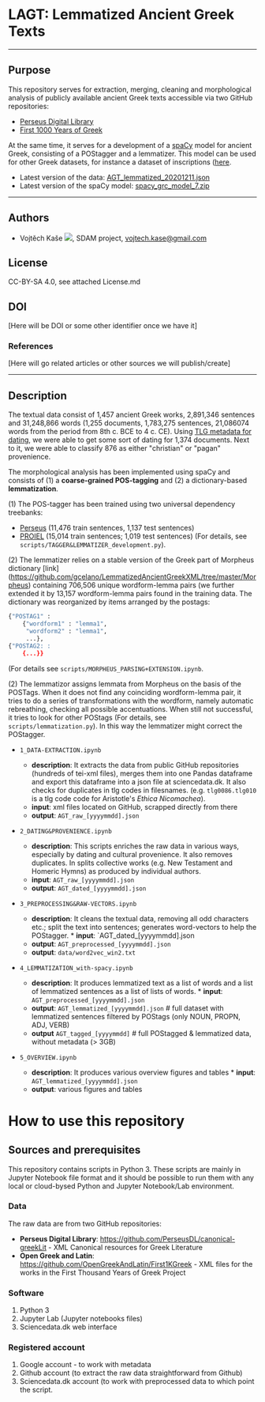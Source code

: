 # LAGT: Lemmatized Ancient Greek Texts
---
## Purpose
This repository serves for extraction, merging, cleaning and morphological analysis of publicly available ancient Greek texts accessible via two GitHub repositories:
* [Perseus Digital Library](https://github.com/PerseusDL/canonical-greekLit)
* [First 1000 Years of Greek](https://github.com/OpenGreekAndLatin/First1KGreek)

At the same time, it serves for a development of a [spaCy](https://spacy.io)  model for ancient Greek, consisting of a POStagger and a lemmatizer. This model can be used for other Greek datasets, for instance a dataset of inscriptions ([here](https://github.com/sdam-au/PHI_ETL/scripts/1_4_py_LEMMATIZATION.ipynb](https://github.com/sdam-au/PHI_ETL/blob/master/scripts/1_4_py_LEMMATIZATION.ipynb)).

* Latest version of the data: [AGT_lemmatized_20201211.json](https://sciencedata.dk/public/164bd4b21e23faeb39221fb2ad03f16a/AGT_lemmatized_20201211.json)
* Latest version of the spaCy model: [spacy_grc_model_7.zip](https://sciencedata.dk/public/164bd4b21e23faeb39221fb2ad03f16a/spacy_grc_model_7.zip)

---
## Authors
* Vojtěch Kaše [![](https://orcid.org/sites/default/files/images/orcid_16x16.png)]([0000-0002-6601-1605](https://www.google.com/url?q=http://orcid.org/0000-0002-6601-1605&sa=D&ust=1588773325679000)), SDAM project, vojtech.kase@gmail.com

## License
CC-BY-SA 4.0, see attached License.md

## DOI
[Here will be DOI or some other identifier once we have it]

### References
[Here will go related articles or other sources we will publish/create]

---

## Description

The textual data consist of 1,457 ancient Greek works, 2,891,346 sentences and 31,248,866
words (1,255 documents, 1,783,275 sentences, 21,086074 words from the period from 8th c. BCE to 4 c. CE). Using [TLG metadata for dating](https://raw.githubusercontent.com/cltk/cltk/master/cltk/corpus/greek/tlg/author_date.py), we were able to get some sort of dating for 1,374 documents. Next to it, we were able to classify 876 as either "christian" or "pagan" provenience. 

The morphological analysis has been implemented using spaCy and consists of (1) a **coarse-grained POS-tagging** and (2) a dictionary-based **lemmatization**.

(1) The POS-tagger has been trained using two universal dependency treebanks:
* [Perseus](https://github.com/UniversalDependencies/UD_Ancient_Greek-Perseus/tree/master) (11,476 train sentences, 1,137 test sentences)
* [PROIEL](https://github.com/UniversalDependencies/UD_Ancient_Greek-PROIEL/tree/master) (15,014 train sentences; 1,019 test sentences) 
(For details, see `scripts/TAGGER&LEMMATIZER_development.py`).

(2) The lemmatizer relies on a stable version of the Greek part of Morpheus dictionary [link]
(https://github.com/gcelano/LemmatizedAncientGreekXML/tree/master/Morpheus) containing  706,506 unique wordform-lemma pairs (we further extended it by  13,157 wordform-lemma pairs found in the training data. The dictionary was reorganized by items arranged by the postags:
```python
{"POSTAG1" : 
	{"wordform1" : "lemma1",
	 "wordform2" : "lemma1",
	 ...},	 
{"POSTAG2: : 
	{...}}
```
(For details see `scripts/MORPHEUS_PARSING+EXTENSION.ipynb`.

(2) The lemmatizor assigns lemmata from Morpheus on the basis of the POSTags. When it does not find any coinciding wordform-lemma pair, it tries to do a series of transformations with the wordform, namely automatic rebreathing, checking all possible accentuations. When still not successful, it tries to look for other POStags (For details, see `scripts/lemmatization.py`). In this way the lemmatizer might correct the POStagger.

* `1_DATA-EXTRACTION.ipynb` 
	* **description**: It extracts the data from public GitHub repositories (hundreds of tei-xml files), merges them into one Pandas dataframe and export this dataframe into a json file at sciencedata.dk. It also checks for duplicates in tlg codes in filesnames.  (e.g. `tlg0086.tlg010` is a tlg code  code for Aristotle's *Ethica Nicomachea*).
	* **input**:  xml files located on GitHub, scrapped directly from there
	* **output**: `AGT_raw_[yyyymmdd].json`
    
* `2_DATING&PROVENIENCE.ipynb` 
	* **description**:  This scripts enriches the raw data in various ways, especially by dating and cultural provenience. It also removes duplicates. In splits collective works (e.g. New Testament and Homeric Hymns) as produced by individual authors.
	* **input**: `AGT_raw_[yyyymmdd].json`
	* **output**:  `AGT_dated_[yyyymmdd].json`
  
* `3_PREPROCESSING&RAW-VECTORS.ipynb` 
	* **description**: It cleans the textual data, removing all odd characters etc.; split the text into sentences; generates word-vectors to help the POStagger.
    * **input**: `AGT_dated_[yyyymmdd].json
    * **output**: `AGT_preprocessed_[yyyymmdd].json`
    * **output**: `data/word2vec_win2.txt`
  
* `4_LEMMATIZATION_with-spacy.ipynb` 
	* **description**: It produces lemmatized text as a list of words and a list of lemmatized sentences as a list of lists of words.
    * **input**: `AGT_preprocessed_[yyyymmdd].json` 
    * **output**: `AGT_lemmatized_[yyyymmdd].json` # full dataset with lemmatized sentences filtered by POStags (only NOUN, PROPN, ADJ, VERB)
    * **output** `AGT_tagged_[yyyymmdd]` # full POStagged & lemmatized data, without metadata (> 3GB)
    
* `5_OVERVIEW.ipynb` 
	* **description**: It produces various overview figures and tables
    * **input**: `AGT_lemmatized_[yyyymmdd].json`
    * **output**: various figures and tables

# How to use this repository

## Sources and prerequisites
This repository contains scripts in Python 3. These scripts are mainly in  Jupyter Notebook file format and it should be possible to run them with any local or cloud-bysed Python and Jupyter Notebook/Lab environment. 

### Data
The raw data are from two GitHub repositories:
* **Perseus Digital Library**:  https://github.com/PerseusDL/canonical-greekLit - XML Canonical resources for Greek Literature
* **Open Greek and Latin**: https://github.com/OpenGreekAndLatin/First1KGreek - XML files for the works in the First Thousand Years of Greek Project

### Software
1. Python 3
2. Jupyter Lab (Jupyter notebooks files)
3. Sciencedata.dk web interface

### Registered account
1. Google account - to work with metadata
2. Github account (to extract the raw data straightforward from Github)
3. Sciencedata.dk account (to work with preprocessed data to which point the script.
 
